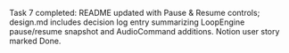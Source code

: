 Task 7 completed: README updated with Pause & Resume controls; design.md includes decision log entry summarizing LoopEngine pause/resume snapshot and AudioCommand additions. Notion user story marked Done.